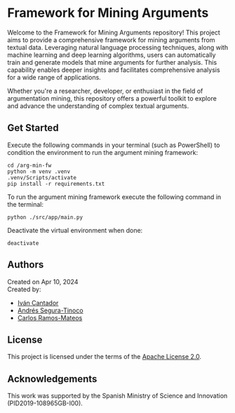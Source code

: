 # Framework for Mining Arguments

Welcome to the Framework for Mining Arguments repository! This project aims to provide a comprehensive framework for mining arguments from textual data. Leveraging natural language processing techniques, along with machine learning and deep learning algorithms, users can automatically train and generate models that mine arguments for further analysis. This capability enables deeper insights and facilitates comprehensive analysis for a wide range of applications.

Whether you're a researcher, developer, or enthusiast in the field of argumentation mining, this repository offers a powerful toolkit to explore and advance the understanding of complex textual arguments.

## Get Started

Execute the following commands in your terminal (such as PowerShell) to condition the environment to run the argument mining framework:

```console
cd /arg-min-fw
python -m venv .venv
.venv/Scripts/activate
pip install -r requirements.txt
```

To run the argument mining framework execute the following command in the terminal:

```console
python ./src/app/main.py
```

Deactivate the virtual environment when done:

```console
deactivate
```

## Authors
Created on Apr 10, 2024  
Created by:
- <a href="http://arantxa.ii.uam.es/~cantador/" target="_blank">Iv&aacute;n Cantador</a>
- <a href="https://github.com/ansegura7" target="_blank">Andrés Segura-Tinoco</a>
- <a href="https://github.com/lanxerot" target="_blank">Carlos Ramos-Mateos</a>

## License
This project is licensed under the terms of the <a href="https://github.com/argrecsys/arg-nn/blob/main/LICENSE">Apache License 2.0</a>.

## Acknowledgements
This work was supported by the Spanish Ministry of Science and Innovation (PID2019-108965GB-I00).
